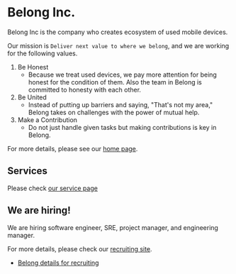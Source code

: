 # Belong Inc.

Belong Inc is the company who creates ecosystem of used mobile devices.

Our mission is `Deliver next value to where we belong`, and we are working for the following values.

1. Be Honest
   * Because we treat used devices, we pay more attention for being honest for the condition of them. Also the team in Belong is committed to honesty with each other.
2. Be United
   * Instead of putting up barriers and saying, "That's not my area," Belong takes on challenges with the power of mutual help.
3. Make a Contribution
   * Do not just handle given tasks but making contributions is key in Belong.

For more details, please see our [home page](https://about.belong.co.jp/).

## Services
Please check [our service page](https://about.belong.co.jp/services/)

## We are hiring!
We are hiring software engineer, SRE, project manager, and engineering manager.

For more details, please check our [recruiting site](https://about.belong.co.jp/recruit/).

* [Belong details for recruiting](https://speakerdeck.com/belongadmin/belong-inc)